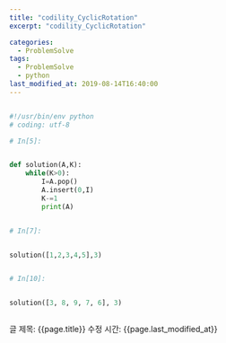 ```yaml
---
title: "codility_CyclicRotation"
excerpt: "codility_CyclicRotation"

categories:
  - ProblemSolve
tags:
  - ProblemSolve
  - python
last_modified_at: 2019-08-14T16:40:00
---
```


```python

#!/usr/bin/env python
# coding: utf-8

# In[5]:


def solution(A,K):
    while(K>0):
        I=A.pop()
        A.insert(0,I)
        K-=1
        print(A)


# In[7]:


solution([1,2,3,4,5],3)


# In[10]:


solution([3, 8, 9, 7, 6], 3)



```

글 제목: {{page.title}}
수정 시간: {{page.last_modified_at}}
